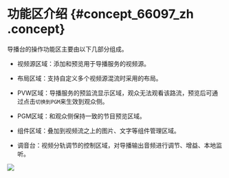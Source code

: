 # 功能区介绍 {#concept_66097_zh .concept}

导播台的操作功能区主要由以下几部分组成。

-   视频源区域：添加和预览用于导播服务的视频源。

-   布局区域：支持自定义多个视频源混流时采用的布局。

-   PVW区域：导播服务的预监流显示区域，观众无法观看该路流，预览后可通过点击`切换到PGM`来生效到观众侧。

-   PGM区域：和观众侧保持一致的节目预览区域。

-   组件区域：叠加到视频流之上的图片、文字等组件管理区域。

-   调音台：视频分轨调节的控制区域，对导播输出音频进行调节、增益、本地监听。


![](http://docs-aliyun.cn-hangzhou.oss.aliyun-inc.com/assets/pic/66097/cn_zh/1516864209050/003.png)

